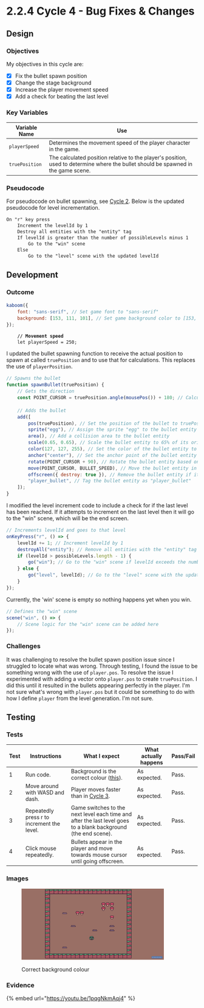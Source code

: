 # 2.2.4 Cycle 4 - Bug Fixes & Changes

## Design

### Objectives

My objectives in this cycle are:

* [x] Fix the bullet spawn position
* [x] Change the stage background
* [x] Increase the player movement speed
* [x] Add a check for beating the last level

### Key Variables

| Variable Name  | Use                                                                                                                                |
| -------------- | ---------------------------------------------------------------------------------------------------------------------------------- |
| `playerSpeed`  | Determines the movement speed of the player character in the game.                                                                 |
| `truePosition` | The calculated position relative to the player's position, used to determine where the bullet should be spawned in the game scene. |

### Pseudocode

For pseudocode on bullet spawning, see [Cycle 2](cycle-1-1.md). Below is the updated pseudocode for level incrementation.&#x20;

```
On "r" key press
    Increment the levelId by 1
    Destroy all entities with the "entity" tag
    If levelId is greater than the number of possibleLevels minus 1
        Go to the "win" scene
    Else
        Go to the "level" scene with the updated levelId
```

## Development

### Outcome

```javascript
kaboom({
    font: "sans-serif", // Set game font to "sans-serif"
    background: [153, 111, 101], // Set game background color to [153, 111, 101]
});
```

<pre class="language-javascript" data-full-width="false"><code class="lang-javascript"><strong>    // Movement speed
</strong>    let playerSpeed = 250;
</code></pre>

I updated the bullet spawning function to receive the actual position to spawn at called `truePosition` and to use that for calculations. This replaces the use of `playerPosition`.

```javascript
// Spawns the bullet
function spawnBullet(truePosition) {
    // Gets the direction
    const POINT_CURSOR = truePosition.angle(mousePos()) + 180; // Calculate the angle between truePosition and mouse position, adjusted by 180 degrees

    // Adds the bullet
    add([
        pos(truePosition), // Set the position of the bullet to truePosition
        sprite("egg"), // Assign the sprite "egg" to the bullet entity
        area(), // Add a collision area to the bullet entity
        scale(0.65, 0.65), // Scale the bullet entity to 65% of its original size
        color(127, 127, 255), // Set the color of the bullet entity to a shade of purple
        anchor("center"), // Set the anchor point of the bullet entity to its center
        rotate(POINT_CURSOR + 90), // Rotate the bullet entity based on POINT_CURSOR, adjusted by 90 degrees
        move(POINT_CURSOR, BULLET_SPEED), // Move the bullet entity in the direction of POINT_CURSOR at BULLET_SPEED units per second
        offscreen({ destroy: true }), // Remove the bullet entity if it goes off-screen
        "player_bullet", // Tag the bullet entity as "player_bullet"
    ]);
}
```

I modified the level increment code to include a check for if the last level has been reached. If it attempts to increment on the last level then it will go to the "win" scene, which will be the end screen.

```javascript
// Increments levelId and goes to that level
onKeyPress("r", () => {
    levelId += 1; // Increment levelId by 1
    destroyAll("entity"); // Remove all entities with the "entity" tag
    if (levelId > possibleLevels.length - 1) {
        go("win"); // Go to the "win" scene if levelId exceeds the number of possibleLevels
    } else {
        go("level", levelId); // Go to the "level" scene with the updated levelId
    }
});
```

Currently, the 'win' scene is empty so nothing happens yet when you win.

```javascript
// Defines the "win" scene
scene("win", () => {
    // Scene logic for the "win" scene can be added here
});
```

### Challenges

It was challenging to resolve the bullet spawn position issue since I struggled to locate what was wrong. Through testing, I found the issue to be something wrong with the use of `player.pos`. To resolve the issue I experimented with adding a vector onto `player.pos` to create `truePosition`. I did this until it resulted in the bullets appearing perfectly in the player. I'm not sure what's wrong with `player.pos` but it could be something to do with how I define `player` from the level generation. I'm not sure.

## Testing

### Tests

| Test | Instructions                               | What I expect                                                                                                  | What actually happens | Pass/Fail |
| ---- | ------------------------------------------ | -------------------------------------------------------------------------------------------------------------- | --------------------- | --------- |
| 1    | Run code.                                  | Background is the correct colour ([this](https://color-hex.org/color/996f65)).                                 | As expected.          | Pass.     |
| 2    | Move around with WASD and dash.            | Player moves faster than in [Cycle 3](cycle-1-2.md).                                                           | As expected.          | Pass.     |
| 3    | Repeatedly press r to increment the level. | Game switches to the next level each time and after the last level goes to a blank background (the end scene). | As expected.          | Pass.     |
| 4    | Click mouse repeatedly.                    | Bullets appear in the player and move towards mouse cursor until going offscreen.                              | As expected.          | Pass.     |

### Images

<figure><img src="../.gitbook/assets/cycle4backgroundcolour.png" alt="" width="375"><figcaption><p>Correct background colour</p></figcaption></figure>

### Evidence

{% embed url="https://youtu.be/1pqgNkmAqj4" %}
